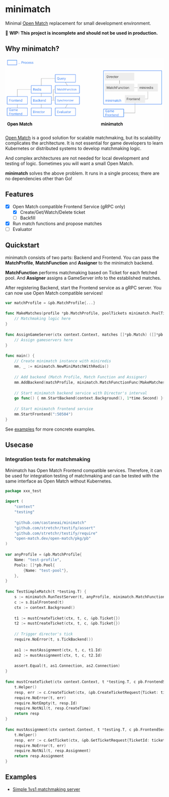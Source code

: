 # minimatch
Minimal [Open Match](https://open-match.dev/) replacement for small development environment.

🚧 **WIP: This project is incomplete and should not be used in production.**

## Why minimatch?

![](./overview.png)

[Open Match](https://open-match.dev/) is a good solution for scalable matchmaking, but its scalability complicates the architecture.
It is not essential for game developers to learn Kubernetes or distributed systems to develop matchmaking logic.

And complex architectures are not needed for local development and testing of logic. Sometimes you will want a small Open Match.

**minimatch** solves the above problem.
It runs in a single process; there are no dependencies other than Go!

## Features

- [x] Open Match compatible Frontend Service (gRPC only)
  - [x] Create/Get/Watch/Delete ticket
  - [ ] Backfill
- [x] Run match functions and propose matches
- [ ] Evaluator

## Quickstart

minimatch consists of two parts: Backend and Frontend.
You can pass the **MatchProfile**,
**MatchFunction** and **Assigner** to the minimatch backend.

**MatchFunction** performs matchmaking based on Ticket for each fetched pool.
And **Assigner** assigns a GameServer info to the established matches.

After registering Backend, start the Frontend service as a gRPC server.
You can now use Open Match compatible services!

```go
var matchProfile = &pb.MatchProfile{...}

func MakeMatches(profile *pb.MatchProfile, poolTickets minimatch.PoolTickets) ([]*pb.Match, error) {
	// Matchmaking logic here
}

func AssignGameServer(ctx context.Context, matches []*pb.Match) ([]*pb.AssignmentGroup, error) {
	// Assign gameservers here
}

func main() {
    // Create minimatch instance with miniredis
    mm, _ := minimatch.NewMiniMatchWithRedis()

    // Add backend (Match Profile, Match Function and Assigner)
    mm.AddBackend(matchProfile, minimatch.MatchFunctionFunc(MakeMatches), minimatch.AssignerFunc(AssignGameServer))

    // Start minimatch backend service with Director's interval
    go func() { mm.StartBackend(context.Background(), 1*time.Second) }()

    // Start minimatch frontend service
    mm.StartFrontend(":50504")
}
```

See [examples](./examples) for more concrete examples.

## Usecase

### Integration tests for matchmaking

Minimatch has Open Match Frontend compatible services.
Therefore, it can be used for integration testing of matchmaking and 
can be tested with the same interface as Open Match without Kubernetes.

```go
package xxx_test

import (
	"context"
	"testing"
  
	"github.com/castaneai/minimatch"
	"github.com/stretchr/testify/assert"
	"github.com/stretchr/testify/require"
	"open-match.dev/open-match/pkg/pb"
)

var anyProfile = &pb.MatchProfile{
	Name: "test-profile",
	Pools: []*pb.Pool{
		{Name: "test-pool"},
	},
}

func TestSimpleMatch(t *testing.T) {
	s := minimatch.RunTestServer(t, anyProfile, minimatch.MatchFunctionFunc(MakeMatches), minimatch.AssignerFunc(AssignGameServer))
	c := s.DialFrontend(t)
	ctx := context.Background()

	t1 := mustCreateTicket(ctx, t, c, &pb.Ticket{})
	t2 := mustCreateTicket(ctx, t, c, &pb.Ticket{})

	// Trigger director's tick
	require.NoError(t, s.TickBackend())

	as1 := mustAssignment(ctx, t, c, t1.Id)
	as2 := mustAssignment(ctx, t, c, t2.Id)

	assert.Equal(t, as1.Connection, as2.Connection)
}

func mustCreateTicket(ctx context.Context, t *testing.T, c pb.FrontendServiceClient, ticket *pb.Ticket) *pb.Ticket {
	t.Helper()
	resp, err := c.CreateTicket(ctx, &pb.CreateTicketRequest{Ticket: ticket})
	require.NoError(t, err)
	require.NotEmpty(t, resp.Id)
	require.NotNil(t, resp.CreateTime)
	return resp
}

func mustAssignment(ctx context.Context, t *testing.T, c pb.FrontendServiceClient, ticketID string) *pb.Assignment {
	t.Helper()
	resp, err := c.GetTicket(ctx, &pb.GetTicketRequest{TicketId: ticketID})
	require.NoError(t, err)
	require.NotNil(t, resp.Assignment)
	return resp.Assignment
}

```


## Examples

- [Simple 1vs1 matchmaking server](./examples/simple1vs1/simple1vs1.go)
